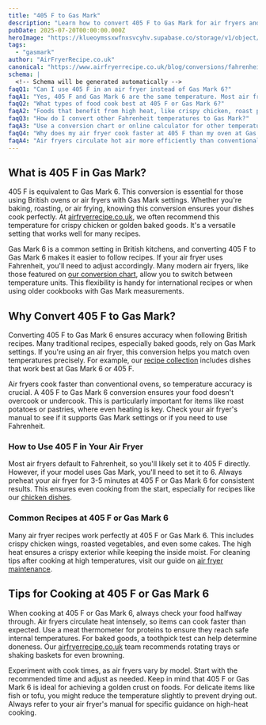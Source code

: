 ```yaml
---
title: "405 F to Gas Mark"
description: "Learn how to convert 405 F to Gas Mark for air fryers and ovens. Essential temperature guide for perfect cooking results every time."
pubDate: 2025-07-20T00:00:00.000Z
heroImage: "https://klueoymssxwfnxsvcyhv.supabase.co/storage/v1/object/public/Shmucket/405-f-to-gas-mark.png"
tags:
  - "gasmark"
author: "AirFryerRecipe.co.uk"
canonical: "https://www.airfryerrecipe.co.uk/blog/conversions/fahrenheit-to-gas-mark/405-f-to-gas-mark"
schema: |
  <!-- Schema will be generated automatically -->
faqQ1: "Can I use 405 F in an air fryer instead of Gas Mark 6?"
faqA1: "Yes, 405 F and Gas Mark 6 are the same temperature. Most air fryers use Fahrenheit, so you can set it directly to 405 F without converting. Just ensure your cooking time accounts for the air fryer's faster heating."
faqQ2: "What types of food cook best at 405 F or Gas Mark 6?"
faqA2: "Foods that benefit from high heat, like crispy chicken, roast potatoes, and baked goods, work well at 405 F or Gas Mark 6. This temperature creates a perfect balance of browning and thorough cooking."
faqQ3: "How do I convert other Fahrenheit temperatures to Gas Mark?"
faqA3: "Use a conversion chart or online calculator for other temperatures. For example, 350 F is Gas Mark 4, while 425 F is Gas Mark 7. Our <a href=https://www.airfryerrecipe.co.uk/air-fryer-conversion-chart>conversion guide</a> has full details."
faqQ4: "Why does my air fryer cook faster at 405 F than my oven at Gas Mark 6?"
faqA4: "Air fryers circulate hot air more efficiently than conventional ovens, leading to faster cooking times. Even at the same temperature (405 F or Gas Mark 6), food will cook quicker in an air fryer, so adjust times accordingly."
---
```

<h2>What is 405 F in Gas Mark?</h2>
<p>405 F is equivalent to Gas Mark 6. This conversion is essential for those using British ovens or air fryers with Gas Mark settings. Whether you're baking, roasting, or air frying, knowing this conversion ensures your dishes cook perfectly. At <a href=https://www.airfryerrecipe.co.uk>airfryerrecipe.co.uk</a>, we often recommend this temperature for crispy chicken or golden baked goods. It's a versatile setting that works well for many recipes.</p>
<p>Gas Mark 6 is a common setting in British kitchens, and converting 405 F to Gas Mark 6 makes it easier to follow recipes. If your air fryer uses Fahrenheit, you'll need to adjust accordingly. Many modern air fryers, like those featured on <a href=https://www.airfryerrecipe.co.uk/air-fryer-conversion-chart>our conversion chart</a>, allow you to switch between temperature units. This flexibility is handy for international recipes or when using older cookbooks with Gas Mark measurements.</p>

<h2>Why Convert 405 F to Gas Mark?</h2>
<p>Converting 405 F to Gas Mark 6 ensures accuracy when following British recipes. Many traditional recipes, especially baked goods, rely on Gas Mark settings. If you're using an air fryer, this conversion helps you match oven temperatures precisely. For example, our <a href=https://www.airfryerrecipe.co.uk/recipes>recipe collection</a> includes dishes that work best at Gas Mark 6 or 405 F.</p>
<p>Air fryers cook faster than conventional ovens, so temperature accuracy is crucial. A 405 F to Gas Mark 6 conversion ensures your food doesn't overcook or undercook. This is particularly important for items like roast potatoes or pastries, where even heating is key. Check your air fryer's manual to see if it supports Gas Mark settings or if you need to use Fahrenheit.</p>

<h3>How to Use 405 F in Your Air Fryer</h3>
<p>Most air fryers default to Fahrenheit, so you'll likely set it to 405 F directly. However, if your model uses Gas Mark, you'll need to set it to 6. Always preheat your air fryer for 3-5 minutes at 405 F or Gas Mark 6 for consistent results. This ensures even cooking from the start, especially for recipes like our <a href=https://www.airfryerrecipe.co.uk/recipe-category/chicken>chicken dishes</a>.</p>

<h3>Common Recipes at 405 F or Gas Mark 6</h3>
<p>Many air fryer recipes work perfectly at 405 F or Gas Mark 6. This includes crispy chicken wings, roasted vegetables, and even some cakes. The high heat ensures a crispy exterior while keeping the inside moist. For cleaning tips after cooking at high temperatures, visit our guide on <a href=https://www.airfryerrecipe.co.uk/air-fryer-cleaner>air fryer maintenance</a>.</p>

<h2>Tips for Cooking at 405 F or Gas Mark 6</h2>
<p>When cooking at 405 F or Gas Mark 6, always check your food halfway through. Air fryers circulate heat intensely, so items can cook faster than expected. Use a meat thermometer for proteins to ensure they reach safe internal temperatures. For baked goods, a toothpick test can help determine doneness. Our <a href=https://www.airfryerrecipe.co.uk>airfryerrecipe.co.uk</a> team recommends rotating trays or shaking baskets for even browning.</p>
<p>Experiment with cook times, as air fryers vary by model. Start with the recommended time and adjust as needed. Keep in mind that 405 F or Gas Mark 6 is ideal for achieving a golden crust on foods. For delicate items like fish or tofu, you might reduce the temperature slightly to prevent drying out. Always refer to your air fryer's manual for specific guidance on high-heat cooking.</p>
